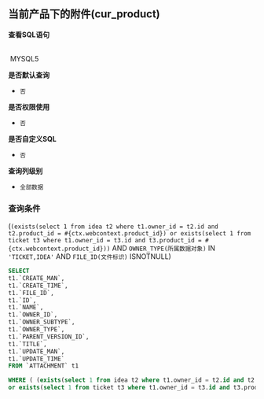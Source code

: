 ## 当前产品下的附件(cur_product) <!-- {docsify-ignore-all} -->



<p class="panel-title"><b>查看SQL语句</b></p>
<br>

<el-row>
&nbsp;<el-tag @click="MYSQL5 = true">MYSQL5</el-tag>
</el-row>

<br>
<p class="panel-title"><b>是否默认查询</b></p>

* `否`

<p class="panel-title"><b>是否权限使用</b></p>

* `否`

<p class="panel-title"><b>是否自定义SQL</b></p>

* `否`

<p class="panel-title"><b>查询列级别</b></p>

* `全部数据`



### 查询条件

(`(exists(select 1 from idea t2 where t1.owner_id = t2.id and t2.product_id = #{ctx.webcontext.product_id})
or exists(select 1 from ticket t3 where t1.owner_id = t3.id and t3.product_id = #{ctx.webcontext.product_id}))` AND `OWNER_TYPE(所属数据对象)` IN `'TICKET,IDEA'` AND `FILE_ID(文件标识)` ISNOTNULL)





<el-dialog v-model="MYSQL5" title="MYSQL5">

```sql
SELECT
t1.`CREATE_MAN`,
t1.`CREATE_TIME`,
t1.`FILE_ID`,
t1.`ID`,
t1.`NAME`,
t1.`OWNER_ID`,
t1.`OWNER_SUBTYPE`,
t1.`OWNER_TYPE`,
t1.`PARENT_VERSION_ID`,
t1.`TITLE`,
t1.`UPDATE_MAN`,
t1.`UPDATE_TIME`
FROM `ATTACHMENT` t1 

WHERE ( (exists(select 1 from idea t2 where t1.owner_id = t2.id and t2.product_id = #{ctx.webcontext.product_id})
or exists(select 1 from ticket t3 where t1.owner_id = t3.id and t3.product_id = #{ctx.webcontext.product_id}))  AND  t1.`OWNER_TYPE` IN ('TICKET','IDEA')  AND  t1.`FILE_ID` IS NOT NULL )
```

</el-dialog>

<script>
 const { createApp } = Vue
  createApp({
    data() {
      return {
                MYSQL5 : false
        
      }
    },
    methods: {
    }
  }).use(ElementPlus).mount('#app')
</script>